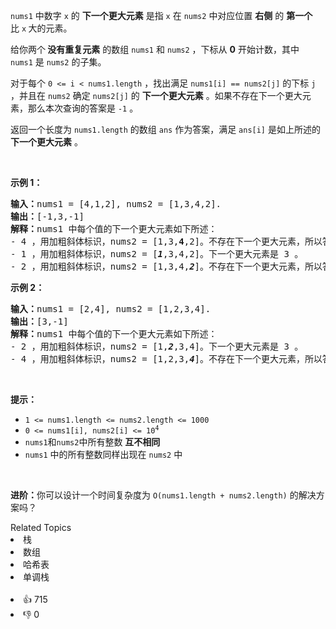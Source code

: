 <p><code>nums1</code>&nbsp;中数字&nbsp;<code>x</code>&nbsp;的 <strong>下一个更大元素</strong> 是指&nbsp;<code>x</code>&nbsp;在&nbsp;<code>nums2</code> 中对应位置 <strong>右侧</strong> 的 <strong>第一个</strong> 比&nbsp;<code>x</code><strong>&nbsp;</strong>大的元素。</p>

<p>给你两个<strong> 没有重复元素</strong> 的数组&nbsp;<code>nums1</code> 和&nbsp;<code>nums2</code> ，下标从 <strong>0</strong> 开始计数，其中<code>nums1</code>&nbsp;是&nbsp;<code>nums2</code>&nbsp;的子集。</p>

<p>对于每个 <code>0 &lt;= i &lt; nums1.length</code> ，找出满足 <code>nums1[i] == nums2[j]</code> 的下标 <code>j</code> ，并且在 <code>nums2</code> 确定 <code>nums2[j]</code> 的 <strong>下一个更大元素</strong> 。如果不存在下一个更大元素，那么本次查询的答案是 <code>-1</code> 。</p>

<p>返回一个长度为&nbsp;<code>nums1.length</code> 的数组<em> </em><code>ans</code><em> </em>作为答案，满足<em> </em><code>ans[i]</code><em> </em>是如上所述的 <strong>下一个更大元素</strong> 。</p>

<p>&nbsp;</p>

<p><strong>示例 1：</strong></p>

<pre>
<strong>输入：</strong>nums1 = [4,1,2], nums2 = [1,3,4,2].
<strong>输出：</strong>[-1,3,-1]
<strong>解释：</strong>nums1 中每个值的下一个更大元素如下所述：
- 4 ，用加粗斜体标识，nums2 = [1,3,<strong>4</strong>,2]。不存在下一个更大元素，所以答案是 -1 。
- 1 ，用加粗斜体标识，nums2 = [<em><strong>1</strong></em>,3,4,2]。下一个更大元素是 3 。
- 2 ，用加粗斜体标识，nums2 = [1,3,4,<em><strong>2</strong></em>]。不存在下一个更大元素，所以答案是 -1 。</pre>

<p><strong>示例 2：</strong></p>

<pre>
<strong>输入：</strong>nums1 = [2,4], nums2 = [1,2,3,4].
<strong>输出：</strong>[3,-1]
<strong>解释：</strong>nums1 中每个值的下一个更大元素如下所述：
- 2 ，用加粗斜体标识，nums2 = [1,<em><strong>2</strong></em>,3,4]。下一个更大元素是 3 。
- 4 ，用加粗斜体标识，nums2 = [1,2,3,<em><strong>4</strong></em>]。不存在下一个更大元素，所以答案是 -1 。
</pre>

<p>&nbsp;</p>

<p><strong>提示：</strong></p>

<ul>
	<li><code>1 &lt;= nums1.length &lt;= nums2.length &lt;= 1000</code></li>
	<li><code>0 &lt;= nums1[i], nums2[i] &lt;= 10<sup>4</sup></code></li>
	<li><code>nums1</code>和<code>nums2</code>中所有整数 <strong>互不相同</strong></li>
	<li><code>nums1</code> 中的所有整数同样出现在 <code>nums2</code> 中</li>
</ul>

<p>&nbsp;</p>

<p><strong>进阶：</strong>你可以设计一个时间复杂度为 <code>O(nums1.length + nums2.length)</code> 的解决方案吗？</p>
<div><div>Related Topics</div><div><li>栈</li><li>数组</li><li>哈希表</li><li>单调栈</li></div></div><br><div><li>👍 715</li><li>👎 0</li></div>